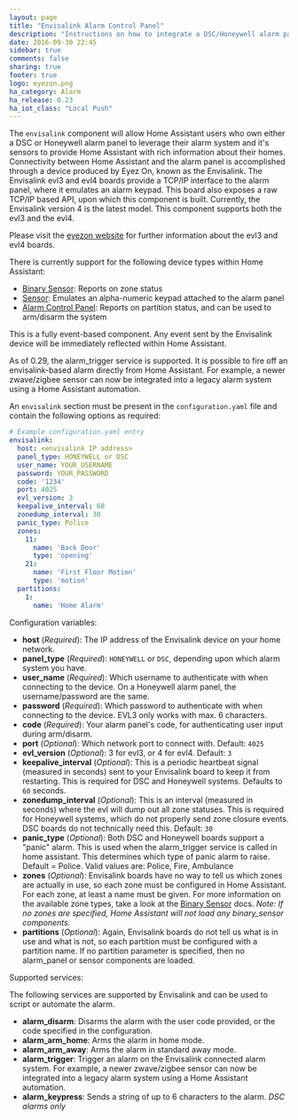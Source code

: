 ```yaml
---
layout: page
title: "Envisalink Alarm Control Panel"
description: "Instructions on how to integrate a DSC/Honeywell alarm panel with Home Assistant using an envisalink evl3/evl4 board."
date: 2016-09-30 22:45
sidebar: true
comments: false
sharing: true
footer: true
logo: eyezon.png
ha_category: Alarm
ha_release: 0.23
ha_iot_class: "Local Push"
---
```


The `envisalink` component will allow Home Assistant users who own either a DSC or Honeywell alarm panel to leverage their alarm system and it's sensors to provide Home Assistant with rich information about their homes. Connectivity between Home Assistant and the alarm panel is accomplished through a device produced by Eyez On, known as the Envisalink. The Envisalink evl3 and evl4 boards provide a TCP/IP interface to the alarm panel, where it emulates an alarm keypad. This board also exposes a raw TCP/IP based API, upon which this component is built. Currently, the Envisalink version 4 is the latest model. This component supports both the evl3 and the evl4.

Please visit the [eyezon website](http://www.eyezon.com/) for further information about the evl3 and evl4 boards.

There is currently support for the following device types within Home Assistant:

- [Binary Sensor](/components/binary_sensor.envisalink/): Reports on zone status
- [Sensor](/components/sensor.envisalink/): Emulates an alpha-numeric keypad attached to the alarm panel
- [Alarm Control Panel](/components/alarm_control_panel.envisalink/): Reports on partition status, and can be used to arm/disarm the system

This is a fully event-based component. Any event sent by the Envisalink device will be immediately reflected within Home Assistant.

As of 0.29, the alarm_trigger service is supported.  It is possible to fire off an envisalink-based alarm directly from Home Assistant.  For example, a newer zwave/zigbee sensor can now be integrated into a legacy alarm system using a Home Assistant automation.

An `envisalink` section must be present in the `configuration.yaml` file and contain the following options as required:

```yaml
# Example configuration.yaml entry
envisalink:
  host: <envisalink IP address>
  panel_type: HONEYWELL or DSC
  user_name: YOUR_USERNAME
  password: YOUR_PASSWORD
  code: '1234'
  port: 4025
  evl_version: 3
  keepalive_interval: 60
  zonedump_interval: 30
  panic_type: Police
  zones:
    11:
      name: 'Back Door'
      type: 'opening'
    21:
      name: 'First Floor Motion'
      type: 'motion'
  partitions:
    1:
      name: 'Home Alarm'
```

Configuration variables:

- **host** (*Required*): The IP address of the Envisalink device on your home network.
- **panel_type** (*Required*): `HONEYWELL` or `DSC`, depending upon which alarm system you have.
- **user_name** (*Required*): Which username to authenticate with when connecting to the device. On a Honeywell alarm panel, the username/password are the same.
- **password** (*Required*): Which password to authenticate with when connecting to the device. EVL3 only works with max. 6 characters.
- **code** (*Required*): Your alarm panel's code, for authenticating user input during arm/disarm.
- **port** (*Optional*): Which network port to connect with. Default: `4025`
- **evl_version** (*Optional*): 3 for evl3, or 4 for evl4. Default: `3`
- **keepalive_interval** (*Optional*): This is a periodic heartbeat signal (measured in seconds) sent to your Envisalink board to keep it from restarting.  This is required for DSC and Honeywell systems. Defaults to `60` seconds.
- **zonedump_interval** (*Optional*): This is an interval (measured in seconds) where the evl will dump out all zone statuses.  This is required for Honeywell systems, which do not properly send zone closure events.  DSC boards do not technically need this. Default: `30`
- **panic_type** (*Optional*): Both DSC and Honeywell boards support a "panic" alarm. This is used when the alarm_trigger service is called in home assistant. This determines which type of panic alarm to raise.  Default = Police. Valid values are: Police, Fire, Ambulance
- **zones** (*Optional*): Envisalink boards have no way to tell us which zones are actually in use, so each zone must be configured in Home Assistant. For each zone, at least a name must be given. For more information on the available zone types, take a look at the [Binary Sensor](/components/binary_sensor.envisalink/) docs. *Note: If no zones are specified, Home Assistant will not load any binary_sensor components.*
- **partitions** (*Optional*): Again, Envisalink boards do not tell us what is in use and what is not, so each partition must be configured with a partition name. If no partition parameter is specified, then no alarm_panel or sensor components are loaded.

Supported services:

The following services are supported by Envisalink and can be used to script or automate the alarm.

- **alarm_disarm**: Disarms the alarm with the user code provided, or the code specified in the configuration.
- **alarm_arm_home**: Arms the alarm in home mode.
- **alarm_arm_away**: Arms the alarm in standard away mode.
- **alarm_trigger**: Trigger an alarm on the Envisalink connected alarm system. For example, a newer zwave/zigbee sensor can now be integrated into a legacy alarm system using a Home Assistant automation.
- **alarm_keypress**: Sends a string of up to 6 characters to the alarm. *DSC alarms only*
